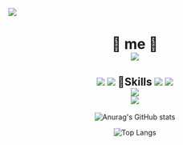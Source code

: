 <a href="https://hits.seeyoufarm.com"><img src="https://hits.seeyoufarm.com/api/count/incr/badge.svg?url=https://github.com/RyuGeunHwan&count_bg=%230B0A0A&title_bg=%2311D1C7&icon=freebsd.svg&icon_color=%23070707&title=VISITOR&edge_flat=true"/></a>


# <div align="center"> 🌻 me 🌻<br><a href="https://www.instagram.com/ni_na_n0/"><img src="https://img.shields.io/badge/Instargram-E4405F?style=flat&logo=Instagram&logoColor=white"/></a> 
  </div>
  

 

## <div align="center"><img src="https://img.shields.io/badge/HTML-orange?style=flat&logo=html5&logoColor=white"/> <img src="https://img.shields.io/badge/CSS-blue?style=flat&logo=CSS3&logoColor=white"/> 💪Skills  <img src="https://img.shields.io/badge/MYSQL-red?style=flat&logo=MYSQL&logoColor=white"/> <img src="https://img.shields.io/badge/JAVA-orange?style=flat&logo=JAVA&logoColor=white"/> <div align="center"><img src="https://img.shields.io/badge/JavaScript-yellow?style=flat&logo=JAVAScript&logoColor=white"/> </div><div align="center"><img src="https://img.shields.io/badge/Spring Boot-green?style=flat&logo=Spring Boot&logoColor=white"/> </div>
<div align="center">
 
 ![Anurag's GitHub stats](https://github-readme-stats.vercel.app/api?username=RyuGeunHwan&theme=monokai&show_icons=monokai)<br>

 ![Top Langs](https://github-readme-stats.vercel.app/api/top-langs/?username=6810779s&layout=compact&theme=compact)
 
</div>



<!--
**RyuGeunHwan/Ryugeunhwan** is a ✨ _special_ ✨ repository because its `README.md` (this file) appears on your GitHub profile.

Here are some ideas to get you started:

- 🔭 I’m currently working on ...
- 🌱 I’m currently learning ...
- 👯 I’m looking to collaborate on ...
- 🤔 I’m looking for help with ...
- 💬 Ask me about ...
- 📫 How to reach me: ...
- 😄 Pronouns: ...
- ⚡ Fun fact: ...
-->


